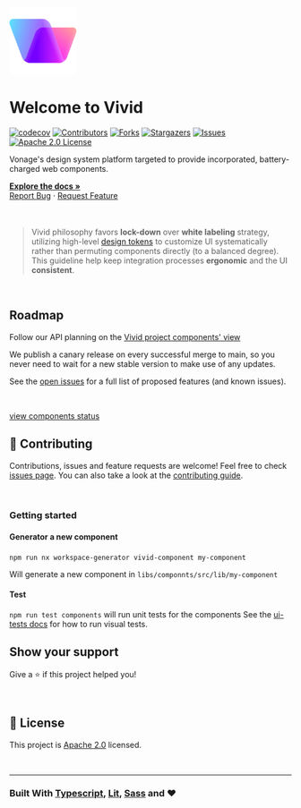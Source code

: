 <div>
  <a href="https://github.com/vonage/vivid-3">
    <img src="/vivid-logo.svg" style="" alt="Vivid Logo" width="120">
  </a>
  <h1>Welcome to Vivid</h1>

[![codecov][codecov-shield]][codecov-url]
[![Contributors][contributors-shield]][contributors-url]
[![Forks][forks-shield]][forks-url]
[![Stargazers][stars-shield]][stars-url]
[![Issues][issues-shield]][issues-url]
[![Apache 2.0 License][license-shield]][license-url]


  <p>
    Vonage's design system platform targeted to provide incorporated, battery-charged web components.
  </p>
  <a href="https://vivid.deno.dev"><strong>Explore the docs »</strong></a>
  <br>
  <a href="https://github.com/Vonage/vivid-3/issues/new?assignees=&labels=&template=bug_report.md&title=">Report Bug</a>
  ·
  <a href="https://github.com/Vonage/vivid-3/issues/new?assignees=&labels=&template=feature_request.md&title=">Request Feature</a>
</div>

<br>
<br>

> Vivid philosophy favors **lock-down** over **white labeling** strategy, utilizing high-level [design tokens](docs/design-tokens.md) to customize UI systematically rather than permuting components directly (to a balanced degree). This guideline help keep integration processes **ergonomic** and the UI **consistent**.


<br>


## Roadmap

Follow our API planning on the [Vivid project components' view](https://github.com/orgs/Vonage/projects/3/views/13)

We publish a canary release on every successful merge to main, so you never need to wait for a new stable version to make use of any updates.

See the [open issues](https://github.com/vonage/vivid-3/issues) for a full list of proposed features (and known issues).

<br>

[view components status](https://github.com/Vonage/vivid-3/blob/main/docs/components.md)

## 🤝 Contributing

Contributions, issues and feature requests are welcome!
Feel free to check [issues page](https://github.com/Vonage/vivid-3/issues). You can also take a look at the [contributing guide](.github/CONTRIBUTING.md).

<br>

### Getting started

#### Generator a new component 

`npm run nx workspace-generator vivid-component my-component`

Will generate a new component in `libs/componnts/src/lib/my-component`

#### Test

`npm run test components` will run unit tests for the components
See the [ui-tests docs](docs/ui-tests/readme.md) for how to run visual tests.
## Show your support

Give a ⭐️ if this project helped you!

<br>

## 📝 License

This project is [Apache 2.0][license-url] licensed.

<br>

<hr>

### Built With [Typescript](https://www.typescriptlang.org), [Lit](https://lit.dev), [Sass](https://sass-lang.com) and ❤️

<!-- MARKDOWN LINKS & IMAGES -->
<!-- https://www.markdownguide.org/basic-syntax/#reference-style-links -->
[codecov-shield]: https://img.shields.io/codecov/c/gh/Vonage/vivid-3?style=for-the-badge&token=74ALFP2OR2
[codecov-url]: https://codecov.io/gh/Vonage/vivid-3
[contributors-shield]: https://img.shields.io/github/contributors/vonage/vivid-3.svg?style=for-the-badge
[contributors-url]: https://github.com/vonage/vivid-3/graphs/contributors
[forks-shield]: https://img.shields.io/github/forks/vonage/vivid-3.svg?style=for-the-badge
[forks-url]: https://github.com/vonage/vivid-3/network/members
[stars-shield]: https://img.shields.io/github/stars/vonage/vivid-3.svg?style=for-the-badge
[stars-url]: https://github.com/vonage/vivid-3/stargazers
[issues-shield]: https://img.shields.io/github/issues/vonage/vivid-3.svg?style=for-the-badge
[issues-url]: https://github.com/vonage/vivid-3/issues
[license-shield]: https://img.shields.io/github/license/vonage/vivid-3.svg?style=for-the-badge
[license-url]: LICENSE.md
[license-url]: LICENSE.md
